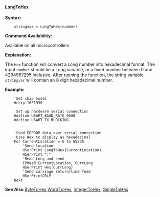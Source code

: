 <div class="section">

<div class="titlepage">

<div>

<div>

#### <span id="longtohex"></span>LongToHex

</div>

</div>

</div>

<span class="strong">**Syntax:**</span>

``` screen
    stringvar = LongToHex(number)
```

<span class="strong">**Command Availability:**</span>

Available on all microcontrollers

<span class="strong">**Explanation:**</span>

The `Hex` function will convert a Long number into hexadecimal format.
The input `number` should be a Long variable, or a fixed number between
0 and 4294967295 inclusive. After running the function, the string
variable `stringvar` will contain an 8 digit hexadecimal number.

<span class="strong">**Example:**</span>

``` screen
    'Set chip model
    #chip 16F1936

    'Set up hardware serial connection
    #define USART_BAUD_RATE 9600
    #define USART_TX_BLOCKING


    'Send EEPROM data over serial connection
    'Uses Hex to display as hexadecimal
    For CurrentLocation = 0 to 65535
        'Send location
        HSerPrint LongToHex(CurrentLocation)
        HSerPrint ":"
        'Read Long and send
        EPRead CurrentLocation, CurrLong
        HSerPrint Hex(CurrLong)
        'Send carriage return/line feed
        HSerPrintCRLF
    Next
```

<span class="strong">**See Also**</span>
<a href="bytetohex" class="link" title="ByteToHex">ByteToHex</a>,<a href="" class="link">WordToHex</a>,
<a href="integertohex" class="link" title="IntegerToHex">IntegerToHex</a>,
<a href="singletohex" class="link" title="SingleToHex">SingleToHex</a>

</div>
